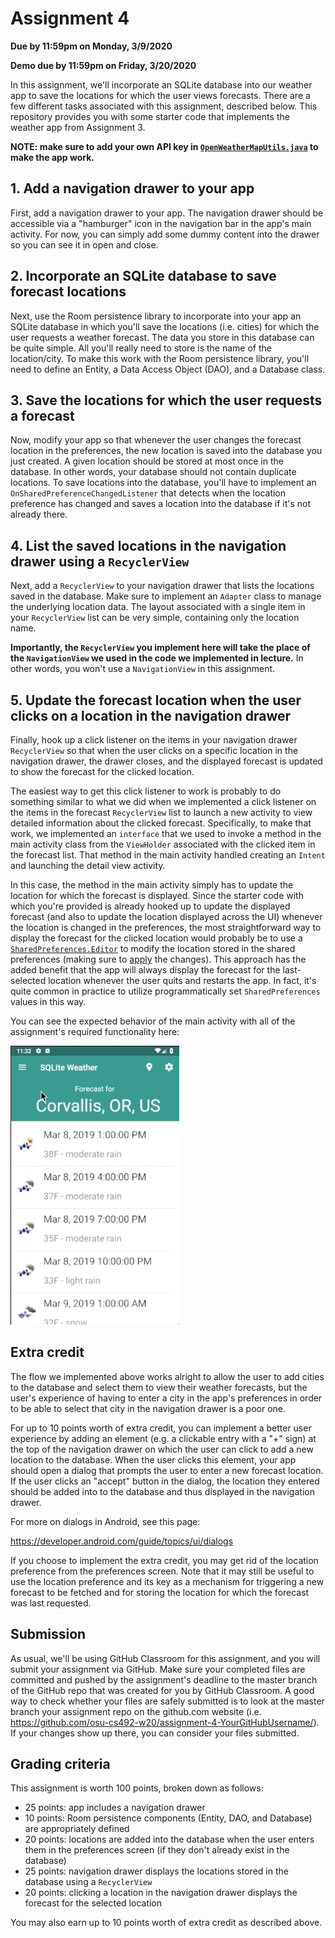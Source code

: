 # Assignment 4
**Due by 11:59pm on Monday, 3/9/2020**

**Demo due by 11:59pm on Friday, 3/20/2020**

In this assignment, we'll incorporate an SQLite database into our weather app to save the locations for which the user views forecasts.  There are a few different tasks associated with this assignment, described below.  This repository provides you with some starter code that implements the weather app from Assignment 3.

**NOTE: make sure to add your own API key in [`OpenWeatherMapUtils.java`](app/src/main/java/com/example/android/sqliteweather/utils/OpenWeatherMapUtils.java#L32) to make the app work.**

## 1. Add a navigation drawer to your app

First, add a navigation drawer to your app.  The navigation drawer should be accessible via a "hamburger" icon in the navigation bar in the app's main activity.  For now, you can simply add some dummy content into the drawer so you can see it in open and close.

## 2. Incorporate an SQLite database to save forecast locations

Next, use the Room persistence library to incorporate into your app an SQLite database in which you'll save the locations (i.e. cities) for which the user requests a weather forecast.  The data you store in this database can be quite simple.  All you'll really need to store is the name of the location/city.  To make this work with the Room persistence library, you'll need to define an Entity, a Data Access Object (DAO), and a Database class.

## 3. Save the locations for which the user requests a forecast

Now, modify your app so that whenever the user changes the forecast location in the preferences, the new location is saved into the database you just created.  A given location should be stored at most once in the database.  In other words, your database should not contain duplicate locations.  To save locations into the database, you'll have to implement an `OnSharedPreferenceChangedListener` that detects when the location preference has changed and saves a location into the database if it's not already there.

## 4. List the saved locations in the navigation drawer using a `RecyclerView`

Next, add a `RecyclerView` to your navigation drawer that lists the locations saved in the database.  Make sure to implement an `Adapter` class to manage the underlying location data.  The layout associated with a single item in your `RecyclerView` list can be very simple, containing only the location name.

**Importantly, the `RecyclerView` you implement here will take the place of the `NavigationView` we used in the code we implemented in lecture.**  In other words, you won't use a `NavigationView` in this assignment.

## 5. Update the forecast location when the user clicks on a location in the navigation drawer

Finally, hook up a click listener on the items in your navigation drawer `RecyclerView` so that when the user clicks on a specific location in the navigation drawer, the drawer closes, and the displayed forecast is updated to show the forecast for the clicked location.

The easiest way to get this click listener to work is probably to do something similar to what we did when we implemented a click listener on the items in the forecast `RecyclerView` list to launch a new activity to view detailed information about the clicked forecast.  Specifically, to make that work, we implemented an `interface` that we used to invoke a method in the main activity class from the `ViewHolder` associated with the clicked item in the forecast list.  That method in the main activity handled creating an `Intent` and launching the detail view activity.

In this case, the method in the main activity simply has to update the location for which the forecast is displayed.  Since the starter code with which you're provided is already hooked up to update the displayed forecast (and also to update the location displayed across the UI) whenever the location is changed in the preferences, the most straightforward way to display the forecast for the clicked location would probably be to use a [`SharedPreferences.Editor`](https://developer.android.com/reference/android/content/SharedPreferences.html#edit()) to modify the location stored in the shared preferences (making sure to [apply](https://developer.android.com/reference/android/content/SharedPreferences.Editor.html#apply()) the changes).  This approach has the added benefit that the app will always display the forecast for the last-selected location whenever the user quits and restarts the app.  In fact, it's quite common in practice to utilize programmatically set `SharedPreferences` values in this way.

You can see the expected behavior of the main activity with all of the assignment's required functionality here:

![Animated gif showing app behavior](weather_nav_drawer_behavior.gif)

## Extra credit

The flow we implemented above works alright to allow the user to add cities to the database and select them to view their weather forecasts, but the user's experience of having to enter a city in the app's preferences in order to be able to select that city in the navigation drawer is a poor one.

For up to 10 points worth of extra credit, you can implement a better user experience by adding an element (e.g. a clickable entry with a "+" sign) at the top of the navigation drawer on which the user can click to add a new location to the database.  When the user clicks this element, your app should open a dialog that prompts the user to enter a new forecast location.  If the user clicks an "accept" button in the dialog, the location they entered should be added into to the database and thus displayed in the navigation drawer.

For more on dialogs in Android, see this page:

https://developer.android.com/guide/topics/ui/dialogs

If you choose to implement the extra credit, you may get rid of the location preference from the preferences screen.  Note that it may still be useful to use the location preference and its key as a mechanism for triggering a new forecast to be fetched and for storing the location for which the forecast was last requested.

## Submission

As usual, we'll be using GitHub Classroom for this assignment, and you will submit your assignment via GitHub. Make sure your completed files are committed and pushed by the assignment's deadline to the master branch of the GitHub repo that was created for you by GitHub Classroom. A good way to check whether your files are safely submitted is to look at the master branch your assignment repo on the github.com website (i.e. https://github.com/osu-cs492-w20/assignment-4-YourGitHubUsername/). If your changes show up there, you can consider your files submitted.

## Grading criteria

This assignment is worth 100 points, broken down as follows:

  * 25 points: app includes a navigation drawer
  * 10 points: Room persistence components (Entity, DAO, and Database) are appropriately defined
  * 20 points: locations are added into the database when the user enters them in the preferences screen (if they don't already exist in the database)
  * 25 points: navigation drawer displays the locations stored in the database using a `RecyclerView`
  * 20 points: clicking a location in the navigation drawer displays the forecast for the selected location

You may also earn up to 10 points worth of extra credit as described above.
